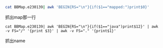 
```bash
cat BBMap.e230139| awk 'BEGIN{RS="\n"}{if($1=="mapped:")print$0}'
```

抓出map那一行


```
cat BBMap.e230139| awk 'BEGIN{RS="\n"}{if($1=="java")print$12}' | awk -v FS="/" '{print $3}' | awk -v FS="." '{print$1}'
```
抓出name